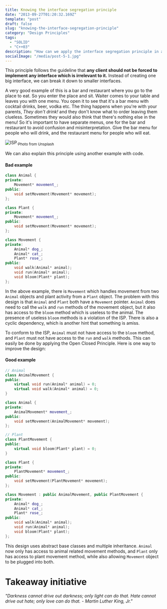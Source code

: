 ```yaml
---
title: Knowing the interface segregation principle
date: "2013-09-27T01:20:32.169Z"
template: "post"
draft: false
slug: "knowing-the-interface-segregation-principle"
category: "Design Principles"
tags:
  - "SOLID"
  - "C++03"
description: "How can we apply the interface segregation principle in actual software design?"
socialImage: "/media/post-5-1.jpg"
---
```


This principle follows the guideline that **any client should not be forced to implement any interface which is irrelevant to it.** Instead of creating one big interface, we can break it down to smaller interfaces.

A very good example of this is a bar and restaurant where you go to the place to eat. So you enter the place and sit. Waiter comes to your table and leaves you with one menu. You open it to see that it's a bar menu with cocktail drinks, beer, vodka etc. The thing happens when you're with your parents, _They don't drink!_ and they don't know what to order leaving them clueless. Sometimes they would also think that there's nothing else in the menu! So it's important to have separate menus, one for the bar and restaurant to avoid confusion and misinterpretation. Give the bar menu for people who will drink, and the restaurant menu for people who will eat.

![ISP.](/media/post-5-1.jpg "Restaurant and bar")<sub>Photo from Unsplash</sub>

We can also explain this principle using another example with code.

#### Bad example

```cpp
class Animal {
private:
    Movement* movement_;
public:
    void setMovement(Movement* movement);
};

class Plant {
private:
    Movement* movement_;
public:
    void setMovement(Movement* movement);
};

class Movement {
private:
    Animal* dog_;
    Animal* cat_;
    Plant* rose_;
public:
    void walk(Animal* animal);
    void run(Animal* animal);
    void bloom(Plant* plant);
};
```

In the above example, there is `Movement` which handles movement from two `Animal` objects and plant activity from a `Plant` object. The problem with this design is that `Animal` and `Plant` both have a `Movement` pointer. `Animal` does need to call the `walk` and `run` methods of the movement object, but it also has access to the `bloom` method which is useless to the animal. The presence of useless `bloom` methods is a violation of the ISP. There is also a cyclic dependency, which is another hint that something is amiss.

To conform to the ISP, `Animal` must not have access to the `bloom` method, and `Plant` must not have access to the `run` and `walk` methods. This can easily be done by applying the Open Closed Principle. Here is one way to improve the design:

#### Good example

```cpp
// Animal
class AnimalMovement {
public:
    virtual void run(Animal* animal) = 0;
    virtual void walk(Animal* animal) = 0;
}

class Animal {
private:
    AnimalMovement* movement_;
public:
    void setMovement(AnimalMovement* movement);
};

// Plant
class PlantMovement {
public:
    virtual void bloom(Plant* plant) = 0;
}

class Plant {
private:
    PlantMovement* movement_;
public:
    void setMovement(PlantMovement* movement);
};

class Movement : public AnimalMovement, public PlantMovement {
private:
    Animal* dog_;
    Animal* cat_;
    Plant* rose_;
public:
    void walk(Animal* animal);
    void run(Animal* animal);
    void bloom(Plant* plant);
};
```

This design uses abstract base classes and multiple inheritance. `Animal` now only has access to animal related movement methods, and `Plant` only has access to plant movement method, while also allowing `Movement` object to be plugged into both.

# Takeaway initiative
_"Darkness cannot drive out darkness; only light can do that. Hate cannot drive out hate; only love can do that. - Martin Luther King, Jr."_